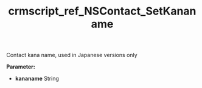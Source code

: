 ﻿---
title: crmscript_ref_NSContact_SetKananame
description: NSContact.SetKananame(String kananame)
intellisense: NSContact.SetKananame
keywords: NSContact, GetKananame
so.topic: reference
---

Contact kana name, used in Japanese versions only

**Parameter:** 
 - **kananame** String

